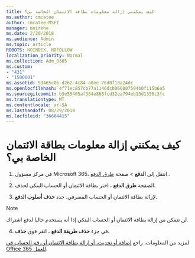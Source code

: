 ```yaml
---
title: كيف يمكنني إزالة معلومات بطاقة الائتمان الخاصة بي؟
ms.author: cmcatee
author: cmcatee-MSFT
manager: mnirkhe
ms.date: 2/20/2018
ms.audience: Admin
ms.topic: article
ROBOTS: NOINDEX, NOFOLLOW
localization_priority: Normal
ms.collection: Adm_O365
ms.custom:
- "431"
- "1500001"
ms.assetid: 9d465c0b-d262-4c84-a0ee-76d0f18a24dc
ms.openlocfilehash: 4f71ec857cb77a1146dcb060007594b0f115b6a5
ms.sourcegitcommit: b3e55405af384e868fcd32ea794eb15d1356c3fc
ms.translationtype: MT
ms.contentlocale: ar-SA
ms.lasthandoff: 08/29/2019
ms.locfileid: "36664415"
---
```

# <a name="how-do-i-remove-my-credit-card-information"></a>كيف يمكنني إزالة معلومات بطاقة الائتمان الخاصة بي؟

1. في مركز مسؤول Microsoft 365، انتقل إلى **الدفع** \> صفحة [طرق الدفع](https://go.microsoft.com/fwlink/p/?linkid=2018806) .

2. الصفحة **طرق الدفع** ، اختر بطاقة الائتمان أو الحساب البنكي لحذف.

3. لإزالة بطاقة الائتمان أو الحساب المصرفي، حدد **حذف أسلوب الدفع.**

> [!NOTE]
> لن تتمكن من إزالة بطاقة الائتمان أو الحساب البنكي إذا أنه يستخدم حاليا لدفع اشتراك.

4. في جزء **حذف طريقة الدفع** ، انقر فوق **حذف**.

لمزيد من المعلومات، راجع [إضافة أو تحديث، أو إزالة بطاقة الائتمان أو رقم الحساب في Office 365 للعمل](https://docs.microsoft.com/office365/admin/subscriptions-and-billing/add-update-or-remove-credit-card-or-bank-account).